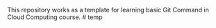 This repository works as a template for learning basic Git Command in Cloud Computing course.
#   t e m p  
 